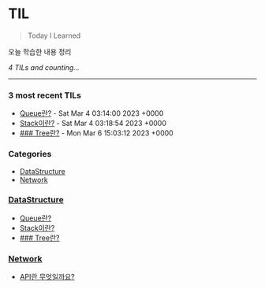 # TIL
> Today I Learned

오늘 학습한 내용 정리

_4 TILs and counting..._

---

### 3 most recent TILs

- [Queue란?](DataStructure/Queue.md) - Sat Mar 4 03:14:00 2023 +0000
- [Stack이란?](DataStructure/Stack.md) - Sat Mar 4 03:18:54 2023 +0000
- [### Tree란?](DataStructure/Tree.md) - Mon Mar 6 15:03:12 2023 +0000

### Categories

- [DataStructure](#DataStructure)
- [Network](#Network)

### [DataStructure](#DataStructure)
- [Queue란?](DataStructure/Queue.md)
- [Stack이란?](DataStructure/Stack.md)
- [### Tree란?](DataStructure/Tree.md)

### [Network](#Network)
- [API란 무엇일까요?](Network/RESTAPI.md)

[1]: https://simonwillison.net/2020/Apr/20/self-rewriting-readme/
[2]: https://github.com/jbranchaud/til
[3]: https://github.com/cflynn07/github-action-til-autoformat-readme

